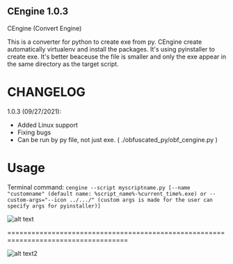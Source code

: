 ## CEngine 1.0.3

CEngine (Convert Engine)

This is a converter for python to create exe from py. CEngine create automatically virtualenv and install the packages. It's using pyinstaller to create exe. It's better beaceuse the file is smaller and only the exe appear in the same directory as the target script.

# CHANGELOG

1.0.3 (09/27/2021):
    
- Added Linux support
- Fixing bugs
- Can be run by py file, not just exe. ( ./obfuscated_py/obf_cengine.py )

# Usage

Terminal command: `cengine --script myscriptname.py [--name "customname" (default name: %script_name%-%current_time%.exe) or --custom-args="--icon ../.../" (custom args is made for the user can specify args for pyinstaller)]`

![alt text](https://github.com/Mesteri05/CEngine/blob/main/images/running_in_console.png?raw=true)

====================================================================================

![alt text2](https://github.com/Mesteri05/CEngine/blob/main/images/running_in_console2.png?raw=true)
